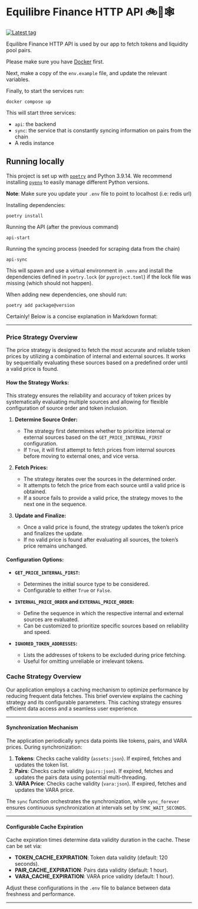 # Equilibre Finance HTTP API 🚲💨🕸️

[![Latest tag](https://github.com/equilibre-finance/api/actions/workflows/tag-ci.yml/badge.svg)](https://github.com/equilibre-finance/api/actions/workflows/tag-ci.yml)

Equilibre Finance HTTP API is used by our app to fetch tokens and liquidity
pool pairs.

Please make sure you have [Docker](https://docs.docker.com/install/) first.

Next, make a copy of the `env.example` file, and update the relevant variables.

Finally, to start the services run:

    docker compose up

This will start three services:
- `api`: the backend
- `sync`: the service that is constantly syncing information on pairs from the chain
- A redis instance

## Running locally
This project is set up with [`poetry`](https://python-poetry.org/docs/) and Python 3.9.14. We recommend installing
[`pyenv`](https://github.com/pyenv/pyenv) to easily manage different Python versions.

**Note**: Make sure you update your `.env` file to point to localhost (i.e: redis url)

Installing dependencies:

    poetry install

Running the API (after the previous command)

    api-start

Running the syncing process (needed for scraping data from the chain)

    api-sync

This will spawn and use a virtual environment in `.venv` and install the dependencies defined in `poetry.lock`
(or `pyproject.toml`) if the lock file was missing (which should not happen).

When adding new dependencies, one should run:

    poetry add package@version

Certainly! Below is a concise explanation in Markdown format:

---

### **Price Strategy Overview**

The price strategy is designed to fetch the most accurate and reliable token prices by utilizing a combination of internal and external sources. It works by sequentially evaluating these sources based on a predefined order until a valid price is found.

#### **How the Strategy Works:**

This strategy ensures the reliability and accuracy of token prices by systematically evaluating multiple sources and allowing for flexible configuration of source order and token inclusion.

1. **Determine Source Order:**
   - The strategy first determines whether to prioritize internal or external sources based on the `GET_PRICE_INTERNAL_FIRST` configuration.
   - If `True`, it will first attempt to fetch prices from internal sources before moving to external ones, and vice versa.

2. **Fetch Prices:**
   - The strategy iterates over the sources in the determined order.
   - It attempts to fetch the price from each source until a valid price is obtained.
   - If a source fails to provide a valid price, the strategy moves to the next one in the sequence.

3. **Update and Finalize:**
   - Once a valid price is found, the strategy updates the token’s price and finalizes the update.
   - If no valid price is found after evaluating all sources, the token’s price remains unchanged.

#### **Configuration Options:**
- **`GET_PRICE_INTERNAL_FIRST`:**
   - Determines the initial source type to be considered.
   - Configurable to either `True` or `False`.

- **`INTERNAL_PRICE_ORDER` and `EXTERNAL_PRICE_ORDER`:**
   - Define the sequence in which the respective internal and external sources are evaluated.
   - Can be customized to prioritize specific sources based on reliability and speed.

- **`IGNORED_TOKEN_ADDRESSES`:**
   - Lists the addresses of tokens to be excluded during price fetching.
   - Useful for omitting unreliable or irrelevant tokens.


### **Cache Strategy Overview**

Our application employs a caching mechanism to optimize performance by reducing frequent data fetches. This brief overview explains the caching strategy and its configurable parameters. This caching strategy ensures efficient data access and a seamless user experience.

---

#### **Synchronization Mechanism**

The application periodically syncs data points like tokens, pairs, and VARA prices. During synchronization:

1. **Tokens**: Checks cache validity (`assets:json`). If expired, fetches and updates the token list.
2. **Pairs**: Checks cache validity (`pairs:json`). If expired, fetches and updates the pairs data using potential multi-threading.
3. **VARA Price**: Checks cache validity (`vara:json`). If expired, fetches and updates the VARA price.

The `sync` function orchestrates the synchronization, while `sync_forever` ensures continuous synchronization at intervals set by `SYNC_WAIT_SECONDS`.

---

#### **Configurable Cache Expiration**

Cache expiration times determine data validity duration in the cache. These can be set via:

- **TOKEN_CACHE_EXPIRATION**: Token data validity (default: 120 seconds).
- **PAIR_CACHE_EXPIRATION**: Pairs data validity (default: 1 hour).
- **VARA_CACHE_EXPIRATION**: VARA price validity (default: 1 hour).

Adjust these configurations in the `.env` file to balance between data freshness and performance.

---
